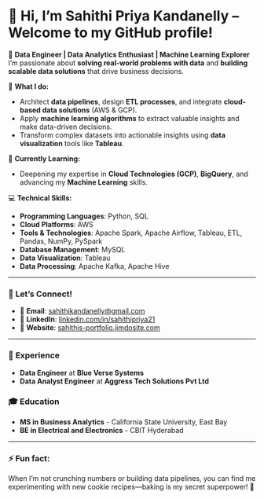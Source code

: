 # 👋 Hi, I’m Sahithi Priya Kandanelly – Welcome to my GitHub profile!

🌟 **Data Engineer | Data Analytics Enthusiast | Machine Learning Explorer**  
I’m passionate about **solving real-world problems with data** and **building scalable data solutions** that drive business decisions.

🚀 **What I do:**
- Architect **data pipelines**, design **ETL processes**, and integrate **cloud-based data solutions** (AWS & GCP).
- Apply **machine learning algorithms** to extract valuable insights and make data-driven decisions.
- Transform complex datasets into actionable insights using **data visualization** tools like **Tableau**.

🌱 **Currently Learning:**  
- Deepening my expertise in **Cloud Technologies (GCP)**, **BigQuery**, and advancing my **Machine Learning** skills.  

💻 **Technical Skills:**  
- **Programming Languages**: Python, SQL  
- **Cloud Platforms**: AWS
- **Tools & Technologies**: Apache Spark, Apache Airflow, Tableau, ETL, Pandas, NumPy, PySpark  
- **Database Management**: MySQL
- **Data Visualization**: Tableau
- **Data Processing**: Apache Kafka, Apache Hive

---

### 💬 **Let’s Connect!**

- 📧 **Email**: [sahithikandanelly@gmail.com](mailto:sahithikandanelly@gmail.com)  
- 💼 **LinkedIn**: [linkedin.com/in/sahithipriya21](https://www.linkedin.com/in/sahithipriya21)  
- 📝 **Website**: [sahithis-portfolio.jimdosite.com]((https://sahithis-portfolio.jimdosite.com/))  

---

### 💼 **Experience**  
- **Data Engineer** at **Blue Verse Systems**  
- **Data Analyst Engineer** at **Aggress Tech Solutions Pvt Ltd**  

### 🎓 **Education**  
- **MS in Business Analytics** - California State University, East Bay  
- **BE in Electrical and Electronics** - CBIT Hyderabad  

---

### ⚡ **Fun fact**:  
When I’m not crunching numbers or building data pipelines, you can find me experimenting with new cookie recipes—baking is my secret superpower! 🍪

<!---
sahithipriya21/sahithipriya21 is a ✨ special ✨ repository because its `README.md` (this file) appears on your GitHub profile.
You can click the Preview link to take a look at your changes.
--->
